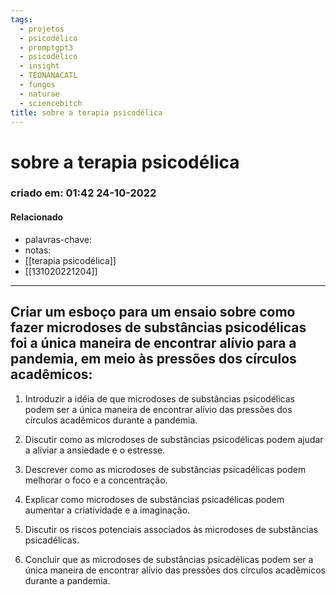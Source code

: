 ```yaml
---
tags:
  - projetos
  - psicodélico
  - promptgpt3
  - psicodelico
  - insight
  - TEONANACATL
  - fungos
  - naturae
  - sciencebitch
title: sobre a terapia psicodélica
---
```


# sobre a terapia psicodélica

### criado em: 01:42 24-10-2022

#### Relacionado

- palavras-chave: 
- notas:
- [[terapia psicodélica]]
- [[131020221204]]
---

## Criar um esboço para um ensaio sobre como fazer microdoses de substâncias psicodélicas foi a única maneira de encontrar alívio para a pandemia, em meio às pressões dos círculos acadêmicos:

1. Introduzir a idéia de que microdoses de substâncias psicodélicas podem ser a única maneira de encontrar alívio das pressões dos círculos acadêmicos durante a pandemia.

2. Discutir como as microdoses de substâncias psicodélicas podem ajudar a aliviar a ansiedade e o estresse.

3. Descrever como as microdoses de substâncias psicadélicas podem melhorar o foco e a concentração.

4. Explicar como microdoses de substâncias psicadélicas podem aumentar a criatividade e a imaginação.

5. Discutir os riscos potenciais associados às microdoses de substâncias psicadélicas.

6. Concluir que as microdoses de substâncias psicadélicas podem ser a única maneira de encontrar alívio das pressões dos círculos acadêmicos durante a pandemia.
